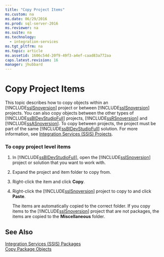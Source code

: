 ```yaml
---
title: "Copy Project Items"
ms.custom: na
ms.date: 06/29/2016
ms.prod: sql-server-2016
ms.reviewer: na
ms.suite: na
ms.technology: 
  - integration-services
ms.tgt_pltfrm: na
ms.topic: article
ms.assetid: 1606c54d-20f9-49f3-a4ef-caad83a772aa
caps.latest.revision: 16
manager: jhubbard
---
```

# Copy Project Items
This topic describes how to copy objects within an [!INCLUDE[ssISnoversion](../../Topics/TopicNameContainA/tokens/ssISnoversion_md.md)] project or between [!INCLUDE[ssISnoversion](../../Topics/TopicNameContainA/tokens/ssISnoversion_md.md)] projects. You can also copy objects between the other types of [!INCLUDE[ssBIDevStudioFull](../../Topics/TopicNameContainA/tokens/ssBIDevStudioFull_md.md)] projects, [!INCLUDE[ssRSnoversion](../../Topics/TopicNameContainA/tokens/ssRSnoversion_md.md)] and [!INCLUDE[ssASnoversion](../../Topics/TopicNameContainA/tokens/ssASnoversion_md.md)]. To copy between projects, the project must be part of the same [!INCLUDE[ssBIDevStudioFull](../../Topics/TopicNameContainA/tokens/ssBIDevStudioFull_md.md)] solution. For more information, see [Integration Services (SSIS) Projects](../../Topics/TopicNameNotContainA/Integration-Services--SSIS--Projects.md).  
  
### To copy project level items  
  
1.  In [!INCLUDE[ssBIDevStudioFull](../../Topics/TopicNameContainA/tokens/ssBIDevStudioFull_md.md)], open the [!INCLUDE[ssISnoversion](../../Topics/TopicNameContainA/tokens/ssISnoversion_md.md)] project or solution that you want to work with.  
  
2.  Expand the project and item folder to copy from.  
  
3.  Right-click the item and click **Copy**.  
  
4.  Right-click the [!INCLUDE[ssISnoversion](../../Topics/TopicNameContainA/tokens/ssISnoversion_md.md)] project to copy to and click **Paste**.  
  
     The items are automatically copied to the correct folder. If you copy items to the [!INCLUDE[ssISnoversion](../../Topics/TopicNameContainA/tokens/ssISnoversion_md.md)] project that are not packages, the items are copied to the **Miscellaneous** folder.  
  
## See Also  
 [Integration Services (SSIS) Packages](../../Topics/TopicNameNotContainA/Integration-Services--SSIS--Packages.md)   
 [Copy Package Objects](../../Topics/TopicNameNotContainA/Copy-Package-Objects.md)